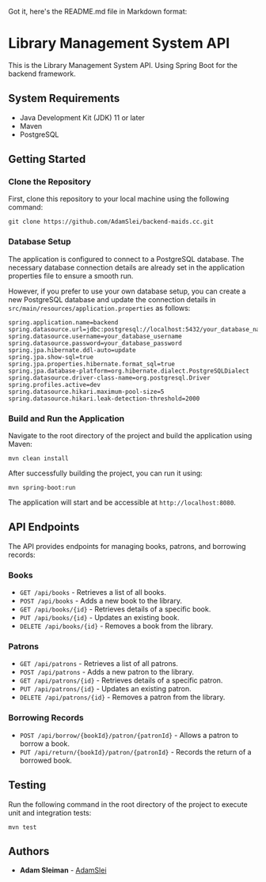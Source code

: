 Got it, here's the README.md file in Markdown format:

# Library Management System API

This is the Library Management System API. Using Spring Boot for the backend framework.

## System Requirements

- Java Development Kit (JDK) 11 or later
- Maven
- PostgreSQL

## Getting Started

### Clone the Repository

First, clone this repository to your local machine using the following command:

```
git clone https://github.com/AdamSlei/backend-maids.cc.git
```

### Database Setup

The application is configured to connect to a PostgreSQL database. The necessary database connection details are already set in the application properties file to ensure a smooth run.

However, if you prefer to use your own database setup, you can create a new PostgreSQL database and update the connection details in `src/main/resources/application.properties` as follows:

```properties
spring.application.name=backend
spring.datasource.url=jdbc:postgresql://localhost:5432/your_database_name
spring.datasource.username=your_database_username
spring.datasource.password=your_database_password
spring.jpa.hibernate.ddl-auto=update
spring.jpa.show-sql=true
spring.jpa.properties.hibernate.format_sql=true
spring.jpa.database-platform=org.hibernate.dialect.PostgreSQLDialect
spring.datasource.driver-class-name=org.postgresql.Driver
spring.profiles.active=dev
spring.datasource.hikari.maximum-pool-size=5
spring.datasource.hikari.leak-detection-threshold=2000
```

### Build and Run the Application

Navigate to the root directory of the project and build the application using Maven:

```
mvn clean install
```

After successfully building the project, you can run it using:

```
mvn spring-boot:run
```

The application will start and be accessible at `http://localhost:8080`.

## API Endpoints

The API provides endpoints for managing books, patrons, and borrowing records:

### Books

- `GET /api/books` - Retrieves a list of all books.
- `POST /api/books` - Adds a new book to the library.
- `GET /api/books/{id}` - Retrieves details of a specific book.
- `PUT /api/books/{id}` - Updates an existing book.
- `DELETE /api/books/{id}` - Removes a book from the library.

### Patrons

- `GET /api/patrons` - Retrieves a list of all patrons.
- `POST /api/patrons` - Adds a new patron to the library.
- `GET /api/patrons/{id}` - Retrieves details of a specific patron.
- `PUT /api/patrons/{id}` - Updates an existing patron.
- `DELETE /api/patrons/{id}` - Removes a patron from the library.

### Borrowing Records

- `POST /api/borrow/{bookId}/patron/{patronId}` - Allows a patron to borrow a book.
- `PUT /api/return/{bookId}/patron/{patronId}` - Records the return of a borrowed book.

## Testing

Run the following command in the root directory of the project to execute unit and integration tests:

```
mvn test
```


## Authors

- **Adam Sleiman** - [AdamSlei](https://github.com/AdamSlei)
